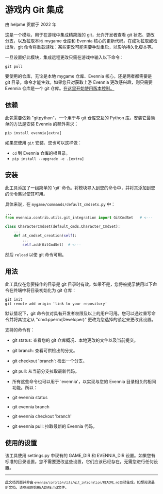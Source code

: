 # 游戏内 Git 集成

由 helpme 贡献于 2022 年

这是一个模块，用于在游戏中集成精简版的 git，允许开发者查看 git 状态、更改分支，以及拉取本地 mygame 仓库和 Evennia 核心的更新代码。在成功拉取或检出后，git 命令将重载游戏：某些更改可能需要手动重启，以影响持久化脚本等。

一旦设置好此模块，集成远程更改只需在游戏中输入以下命令：

```
git pull
```

要使用的仓库，无论是本地 mygame 仓库、Evennia 核心，还是两者都需要是 git 目录，命令才能生效。如果您只对获取上游 Evennia 更改感兴趣，则只需要 Evennia 仓库是一个 git 仓库。[在这里开始使用版本控制。](https://www.evennia.com/docs/1.0-dev/Coding/Version-Control.html)

## 依赖

此包需要依赖 "gitpython"，一个用于与 git 仓库交互的 Python 库。安装它最简单的方法是安装 Evennia 的额外需求：

```
pip install evennia[extra]
```

如果您使用 `git` 安装，您也可以这样做：

- `cd` 到 Evennia 仓库的根目录。
- `pip install --upgrade -e .[extra]`

## 安装

此工具添加了一组简单的 'git' 命令。将模块导入到您的命令中，并将其添加到您的命令集以使其可用。

具体来说，在 `mygame/commands/default_cmdsets.py` 中：

```python
...
from evennia.contrib.utils.git_integration import GitCmdSet   # <---

class CharacterCmdset(default_cmds.Character_CmdSet):
    ...
    def at_cmdset_creation(self):
        ...
        self.add(GitCmdSet)  # <---

```

然后 `reload` 以使 git 命令可用。

## 用法

此工具仅在您要操作的目录是 git 目录时有效。如果不是，您将被提示使用以下命令在终端中将目录初始化为 git 仓库：

```
git init
git remote add origin 'link to your repository'
```

默认情况下，git 命令仅对具有开发者权限及以上的用户可用。您可以通过重写命令并将其锁定从 "cmd:pperm(Developer)" 更改为您选择的锁定来更改此设置。

支持的命令有：
* git status: 查看您的 git 仓库概况、本地更改的文件以及当前提交。
* git branch: 查看可供检出的分支。
* git checkout 'branch': 检出一个分支。
* git pull: 从当前分支拉取最新代码。

* 所有这些命令也可以用于 'evennia'，以实现与您的 Evennia 目录相关的相同功能。所以：
* git evennia status
* git evennia branch
* git evennia checkout 'branch'
* git evennia pull: 拉取最新的 Evennia 代码。

## 使用的设置

该工具使用 settings.py 中现有的 GAME_DIR 和 EVENNIA_DIR 设置。如果您有标准的目录设置，您不需要更改这些设置，它们应该已经存在，无需您进行任何设置。


----

<small>此文档页面并非由 `evennia/contrib/utils/git_integration/README.md`自动生成。如想阅读最新文档，请参阅原始README.md文件。</small>
